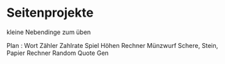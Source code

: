 # Seitenprojekte
kleine Nebendinge zum üben

Plan : 
Wort Zähler
Zahlrate Spiel
Höhen Rechner
Münzwurf
Schere, Stein, Papier
Rechner
Random Quote Gen
